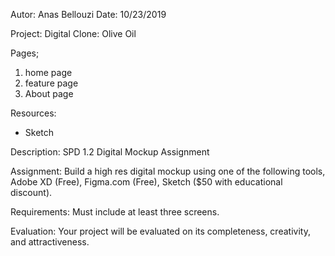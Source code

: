 Autor: Anas Bellouzi
Date: 10/23/2019

Project: Digital Clone: Olive Oil

Pages;
  1. home page
  2. feature page
  3. About page

Resources:
  - Sketch

Description: SPD 1.2 Digital Mockup Assignment

Assignment: Build a high res digital mockup using one of the following tools, Adobe XD (Free), Figma.com (Free), Sketch ($50 with educational discount).

Requirements: Must include at least three screens.

Evaluation: Your project will be evaluated on its completeness, creativity, and attractiveness.
